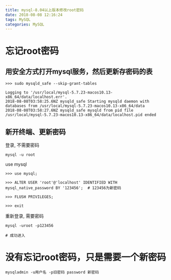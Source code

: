 ```yaml
---
title: mysql-8.04以上版本修改root密码
date: 2018-08-08 12:16:24
tags: MySQL
categories: MySQL
---
```


# 忘记root密码

## 用安全方式打开mysql服务，然后更新存密码的表

```
>>> sudo mysqld_safe --skip-grant-tables

Logging to '/usr/local/mysql-5.7.23-macos10.13-x86_64/data/localhost.err'.
2018-08-08T03:58:25.6NZ mysqld_safe Starting mysqld daemon with databases from /usr/local/mysql-5.7.23-macos10.13-x86_64/data
2018-08-08T03:58:27.6NZ mysqld_safe mysqld from pid file /usr/local/mysql-5.7.23-macos10.13-x86_64/data/localhost.pid ended
```

<!--more-->

## 新开终端、更新密码

登录, 不需要密码
```
mysql -u root
```

use mysql
```
>>> use mysql;

>>> ALTER USER 'root'@'localhost' IDENTIFIED WITH mysql_native_password BY '123456';  # 123456为新密码

>>> FLUSH PRIVILEGES;

>>> exit
```

重新登录, 需要密码
```
mysql -uroot -p123456

# 成功进入
```

# 没有忘记root密码，只是需要一个新密码
```
mysqladmin -u用户名 -p旧密码 password 新密码 
```
